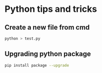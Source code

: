 # Python tips and tricks

## Create a new file from cmd

```bash
python > test.py
```

## Upgrading python package

```bash
pip install package --upgrade
```